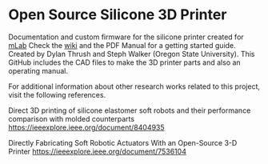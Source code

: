 # Open Source Silicone 3D Printer
Documentation and custom firmware for the silicone printer created for [mLab](https://www.mlabrobotics.com) Check the [wiki](https://github.com/thrushd/Silicone-3D-Printer/wiki) and the PDF Manual for a getting started guide. Created by Dylan Thrush and Steph Walker (Oregon State University). This GitHub includes the CAD files to make the 3D printer parts and also an operating manual.

For additional information about other research works related to this project, visit the following references.

Direct 3D printing of silicone elastomer soft robots and their performance comparison with molded counterparts
https://ieeexplore.ieee.org/document/8404935

Directly Fabricating Soft Robotic Actuators With an Open-Source 3-D Printer
https://ieeexplore.ieee.org/document/7536104
